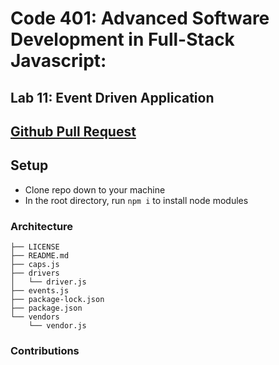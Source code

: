 # Code 401: Advanced Software Development in Full-Stack Javascript: 

## Lab 11: Event Driven Application

## [Github Pull Request](https://github.com/nickibaldwin/caps/pull/1)

## Setup

- Clone repo down to your machine
- In the root directory, run `npm i` to install node modules

### Architecture

```git
├── LICENSE
├── README.md
├── caps.js
├── drivers
│   └── driver.js
├── events.js
├── package-lock.json
├── package.json
└── vendors
    └── vendor.js
```

### Contributions

